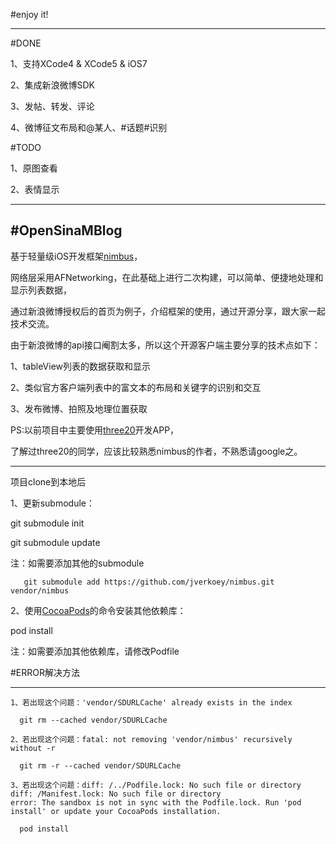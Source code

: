 #enjoy it!

--------------
#DONE

1、支持XCode4 & XCode5 & iOS7

2、集成新浪微博SDK

3、发帖、转发、评论

4、微博征文布局和@某人、#话题#识别

#TODO

1、原图查看

2、表情显示

--------------

#OpenSinaMBlog
--------------

基于轻量级iOS开发框架[nimbus](https://github.com/jverkoey/nimbus)，

网络层采用AFNetworking，在此基础上进行二次构建，可以简单、便捷地处理和显示列表数据，

通过新浪微博授权后的首页为例子，介绍框架的使用，通过开源分享，跟大家一起技术交流。

由于新浪微博的api接口阉割太多，所以这个开源客户端主要分享的技术点如下：

1、tableView列表的数据获取和显示

2、类似官方客户端列表中的富文本的布局和关键字的识别和交互

3、发布微博、拍照及地理位置获取

PS:以前项目中主要使用[three20](https://github.com/facebook/three20)开发APP，

了解过three20的同学，应该比较熟悉nimbus的作者，不熟悉请google之。

--------------
项目clone到本地后

1、更新submodule：

   git submodule init 
   
   git submodule update
   
   注：如需要添加其他的submodule

       git submodule add https://github.com/jverkoey/nimbus.git vendor/nimbus

2、使用[CocoaPods](http://cocoapods.org)的命令安装其他依赖库：
   
   pod install
   
   注：如需要添加其他依赖库，请修改Podfile

#ERROR解决方法

--------------
    1、若出现这个问题：'vendor/SDURLCache' already exists in the index

      git rm --cached vendor/SDURLCache

    2、若出现这个问题：fatal: not removing 'vendor/nimbus' recursively without -r
    
      git rm -r --cached vendor/SDURLCache

    3、若出现这个问题：diff: /../Podfile.lock: No such file or directory 
    diff: /Manifest.lock: No such file or directory 
    error: The sandbox is not in sync with the Podfile.lock. Run 'pod install' or update your CocoaPods installation.

      pod install